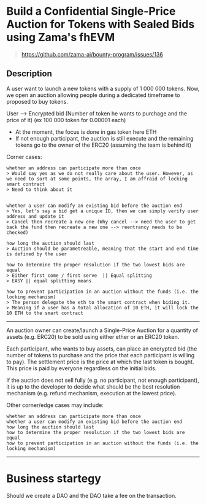 
# Build a Confidential Single-Price Auction for Tokens with Sealed Bids using Zama's fhEVM
> https://github.com/zama-ai/bounty-program/issues/136


## Description 

A user want to launch a new tokens with a supply of 1 000 000 tokens. Now, we open an auction allowing people during a dedicated timeframe to proposed to buy tokens.


User --> Encrypted bid (Number of token he wants to purchage and the price of it) (ex 100 000 token for 0.00001 each)



- At the moment, the focus is done in gas token here ETH
- If not enough participant, the auction is still execute and the remaining tokens go to the owner of the ERC20 (assuming the team is behind it)

Corner cases:


    whether an address can participate more than once
    > Would say yes as we do not really care about the user. However, as we need to sort at some points, the array, I am affraid of locking smart contract
    > Need to think about it


    whether a user can modify an existing bid before the auction end
    > Yes, let's say a bid get a unique ID, then we can simply verify user address and update it
    > Cancel then recreate a new one (Why cancel --> need the user to get back the fund then recreate a new one --> reentrancy needs to be checked)

    how long the auction should last
    > Auction should be parametreable, meaning that the start and end time is defined by the user

    how to determine the proper resolution if the two lowest bids are equal
    > Either first come / first serve  || Equal splitting
    > EASY || equal splitting means 

    how to prevent participation in an auction without the funds (i.e. the locking mechanism)
    > The person delegate the eth to the smart contract when biding it. 
    > Meaning if a user has a total allocation of 10 ETH, it will lock the 10 ETH to the smart contract





------------------------
An auction owner can create/launch a Single-Price Auction for a quantity of assets (e.g. ERC20) to be sold using either ether or an ERC20 token.

Each participant, who wants to buy assets, can place an encrypted bid (the number of tokens to purchase and the price that each participant is willing to pay). The settlement price is the price at which the last token is bought. This price is paid by everyone regardless on the initial bids.

If the auction does not sell fully (e.g. no participant, not enough participant), it is up to the developer to decide what should be the best resolution mechanism (e.g. refund mechanism, execution at the lowest price).

Other corner/edge cases may include:

    whether an address can participate more than once
    whether a user can modify an existing bid before the auction end
    how long the auction should last
    how to determine the proper resolution if the two lowest bids are equal
    how to prevent participation in an auction without the funds (i.e. the locking mechanism)
-----------------


# Business startegy

Should we create a DAO and the DAO take a fee on the transaction.


